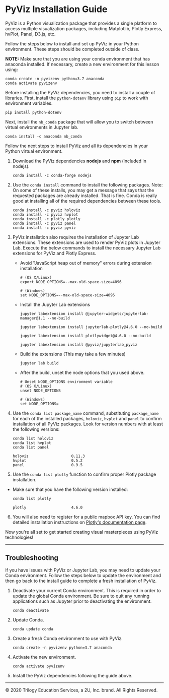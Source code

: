 # PyViz Installation Guide

PyViz is a Python visualization package that provides a single platform to access multiple visualization packages, including Matplotlib, Plotly Express, hvPlot, Panel, D3.js, etc.

Follow the steps below to install and set up PyViz in your Python environment. These steps should be completed outside of class.

**NOTE:** Make sure that you are using your conda environment that has anaconda installed. If necessary, create a new environment for this lesson using:

```shell
conda create -n pyvizenv python=3.7 anaconda
conda activate pyvizenv
```

Before installing the PyViz dependencies, you need to install a couple of libraries. First, install the `python-dotenv` library using `pip` to work with environment variables.

```shell
pip install python-dotenv
```

Next, install the `nb_conda` package that will allow you to switch between virtual environments in Jupyter lab.

```shell
conda install -c anaconda nb_conda
```

Follow the next steps to install PyViz and all its dependencies in your Python virtual environment.

1. Download the PyViz dependencies **nodejs** and **npm** (included in nodejs).

    ```shell
    conda install -c conda-forge nodejs
    ```

2. Use the `conda install` command to install the following packages. Note: On some of these installs, you may get a message that says that the requested packages are already installed. That is fine. Conda is really good at installing all of the required dependencies between these tools.

    ```shell
    conda install -c pyviz holoviz
    conda install -c pyviz hvplot
    conda install -c plotly plotly
    conda install -c pyviz panel
    conda install -c pyviz pyviz
    ```

3. PyViz installation also requires the installation of Jupyter Lab extensions. These extensions are used to render PyViz plots in Jupyter Lab. Execute the below commands to install the necessary Jupyter Lab extensions for PyViz and Plotly Express.

    * Avoid "JavaScript heap out of memory" errors during extension installation

      ```shell
      # (OS X/Linux)
      export NODE_OPTIONS=--max-old-space-size=4096

      # (Windows)
      set NODE_OPTIONS=--max-old-space-size=4096
      ```

    * Install the Jupyter Lab extensions

      ```shell
      jupyter labextension install @jupyter-widgets/jupyterlab-manager@1.1 --no-build

      jupyter labextension install jupyterlab-plotly@4.6.0 --no-build

      jupyter labextension install plotlywidget@4.6.0 --no-build

      jupyter labextension install @pyviz/jupyterlab_pyviz
      ```

    * Build the extensions (This may take a few minutes)

      ```shell
      jupyter lab build
      ```

    * After the build, unset the node options that you used above.

      ```shell
      # Unset NODE_OPTIONS environment variable
      # (OS X/Linux)
      unset NODE_OPTIONS

      # (Windows)
      set NODE_OPTIONS=
      ```

4. Use the `conda list package_name` command, substituting `package_name` for each of the installed packages, `holoviz`, `hvplot` and `panel` to confirm installation of all PyViz packages. Look for version numbers with at least the following versions:

    ```shell
    conda list holoviz
    conda list hvplot
    conda list panel
    ```

    ```text
    holoviz                   0.11.3
    hvplot                    0.5.2
    panel                     0.9.5
    ```

5. Use the `conda list plotly` function to confirm proper Plotly package installation.

  * Make sure that you have the following version installed:

    ```shell
    conda list plotly
    ```

    ```text
    plotly                    4.6.0
    ```

6. You will also need to register for a public mapbox API key. You can find detailed installation instructions on [Plotly's documentation page](https://plotly.com/python/scattermapbox/#mapbox-access-token-and-base-map-configuration).

Now you're all set to get started creating visual masterpieces using PyViz technologies!

---

## Troubleshooting

If you have issues with PyViz or Jupyter Lab, you may need to update your Conda environment. Follow the steps below to update the environment and then go back to the install guide to complete a fresh installation of PyViz.

1. Deactivate your current Conda environment. This is required in order to update the global Conda environment. Be sure to quit any running applications such as Jupyter prior to deactivating the environment.

    ```shell
    conda deactivate
    ```

2. Update Conda.

    ```shell
    conda update conda
    ```

3. Create a fresh Conda environment to use with PyViz.

    ```shell
    conda create -n pyvizenv python=3.7 anaconda
    ```

4. Activate the new environment.

    ```shell
    conda activate pyvizenv
    ```

5. Install the PyViz dependencies following the guide above.

---

© 2020 Trilogy Education Services, a 2U, Inc. brand. All Rights Reserved.

